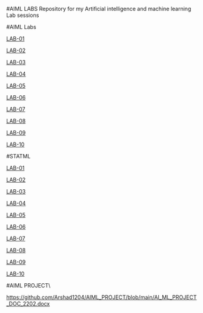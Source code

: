 #AIML LABS
Repository for my Artificial intelligence and machine learning Lab sessions

#AIML Labs

[LAB-01](https://github.com/Arshad1204/2203A52202/blob/main/AIML_Lab_01.ipynb)  

[LAB-02](https://github.com/Arshad1204/2203A52202/blob/main/AIML_LAB_02.ipynb)

[LAB-03](https://github.com/Arshad1204/2203A52202/blob/main/AIML_LAB_03.ipynb)

[LAB-04](https://github.com/Arshad1204/2203A52202/blob/main/AIML_Lab_04.ipynb)

[LAB-05](https://github.com/Arshad1204/2203A52202/blob/main/AIML_Lab_05.ipynb)

[LAB-06](https://github.com/Arshad1204/2203A52202/blob/main/AIML_LAB_06.ipynb)

[LAB-07](https://github.com/Arshad1204/2203A52202/blob/main/AIML_LAB_07.ipynb)

[LAB-08](https://github.com/Arshad1204/2203A52202/blob/main/AIML_LAB_08%20.ipynb)

[LAB-09](https://github.com/Arshad1204/2203A52202/blob/main/AIML_LAB-09.ipynb)

[LAB-10](https://github.com/Arshad1204/2203A52202/blob/main/AIML_LAB_10.ipynb)

#STATML

[LAB-01](https://github.com/Arshad1204/2203A52202/blob/main/StatMl%20Lab01.ipynb) 

[LAB-02](https://github.com/Arshad1204/2203A52202/blob/main/StatMl%20Lab02.ipynb) 

[LAB-03](https://github.com/Arshad1204/2203A52202/blob/main/StatMl%20Lab03.ipynb) 

[LAB-04](https://github.com/Arshad1204/2203A52202/blob/main/StatMl%20Lab04a.ipynb)  

[LAB-05](https://github.com/Arshad1204/2203A52202/blob/main/StatMl%20Lab06.ipynb) 

[LAB-06](https://github.com/Arshad1204/2203A52202/blob/main/StatMl%20Lab06.ipynb)

[LAB-07](https://github.com/Arshad1204/2203A52202/blob/main/StatMl%20Lab07.ipynb) 

[LAB-08](https://github.com/Arshad1204/2203A52202/blob/main/StatMl%20Lab09.ipynb) 

[LAB-09](https://github.com/Arshad1204/2203A52202/blob/main/StatMl%20Lab09.ipynb) 

[LAB-10](https://github.com/Arshad1204/2203A52202/blob/main/StatMl%20Lab10.ipynb)

#AIML PROJECT\

https://github.com/Arshad1204/AIML_PROJECT/blob/main/AI_ML_PROJECT_DOC_2202.docx
